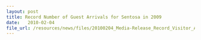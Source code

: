 ```yaml
---
layout: post
title: Record Number of Guest Arrivals for Sentosa in 2009
date:   2010-02-04
file_url: /resources/news/files/20100204_Media-Release_Record_Visitor_Arrivals_for_Sentosa.pdf
---
```

